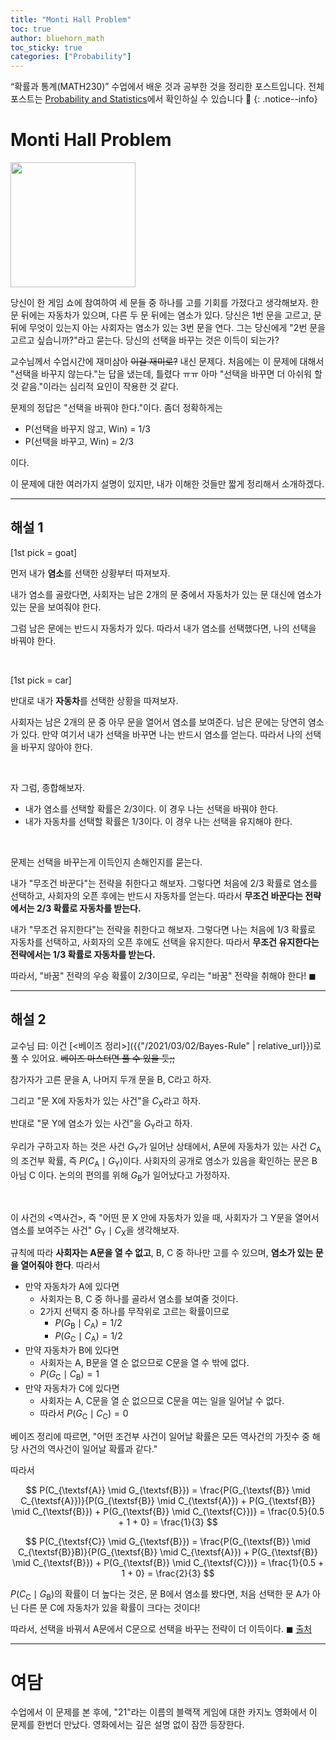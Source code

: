 ```yaml
---
title: "Monti Hall Problem"
toc: true
author: bluehorn_math
toc_sticky: true
categories: ["Probability"]
---
```

“확률과 통계(MATH230)” 수업에서 배운 것과 공부한 것을 정리한 포스트입니다. 전체 포스트는 [Probability and Statistics](/categories/probability-and-statistics)에서 확인하실 수 있습니다 🎲
{: .notice--info}

# Monti Hall Problem

<div class="notice" markdown="1">

<div class="img-wrapper">
<img src= "https://upload.wikimedia.org/wikipedia/commons/thumb/3/3f/Monty_open_door.svg/440px-Monty_open_door.svg.png" style="width:200px;">
</div>

당신이 한 게임 쇼에 참여하여 세 문들 중 하나를 고를 기회를 가졌다고 생각해보자. 한 문 뒤에는 자동차가 있으며, 다른 두 문 뒤에는 염소가 있다. 당신은 1번 문을 고르고, 문 뒤에 무엇이 있는지 아는 사회자는 염소가 있는 3번 문을 연다. 그는 당신에게 "2번 문을 고르고 싶습니까?"라고 묻는다. 당신의 선택을 바꾸는 것은 이득이 되는가?

</div>


교수님께서 수업시간에 재미삼아 ~~이걸 재미로?~~ 내신 문제다. 처음에는 이 문제에 대해서 "선택을 바꾸지 않는다."는 답을 냈는데, 틀렸다 ㅠㅠ 아마 "선택을 바꾸면 더 아쉬워 할 것 같음."이라는 심리적 요인이 작용한 것 같다.

문제의 정답은 "선택을 바꿔야 한다."이다. 좀더 정확하게는

- P(선택을 바꾸지 않고, Win) = 1/3
- P(선택을 바꾸고, Win) = 2/3

이다.

이 문제에 대한 여러가지 설명이 있지만, 내가 이해한 것들만 짧게 정리해서 소개하겠다.

<hr/>

## 해설 1

[1st pick = goat]

먼저 내가 **염소**를 선택한 상황부터 따져보자.

내가 염소를 골랐다면, 사회자는 남은 2개의 문 중에서 자동차가 있는 문 대신에 염소가 있는 문을 보여줘야 한다.

그럼 남은 문에는 반드시 자동차가 있다. 따라서 내가 염소를 선택했다면, 나의 선택을 바꿔야 한다.

<br/>

[1st pick = car]

반대로 내가 **자동차**를 선택한 상황을 따져보자.

사회자는 남은 2개의 문 중 아무 문을 열어서 염소를 보여준다. 남은 문에는 당연히 염소가 있다. 만약 여기서 내가 선택을 바꾸면 나는 반드시 염소를 얻는다. 따라서 나의 선택을 바꾸지 않아야 한다.

<br/>

자 그럼, 종합해보자.

- 내가 염소를 선택할 확률은 2/3이다. 이 경우 나는 선택을 바꿔야 한다.
- 내가 자동차를 선택할 확률은 1/3이다. 이 경우 나는 선택을 유지해야 한다.

<br/>

문제는 선택을 바꾸는게 이득인지 손해인지를 묻는다.

내가 "무조건 바꾼다"는 전략을 취한다고 해보자. 그렇다면 처음에 2/3 확률로 염소를 선택하고, 사회자의 오픈 후에는 반드시 자동차를 얻는다. 따라서 **무조건 바꾼다는 전략에서는 2/3 확률로 자동차를 받는다.**

내가 "무조건 유지한다"는 전략을 취한다고 해보자. 그렇다면 나는 처음에 1/3 확률로 자동차를 선택하고, 사회자의 오픈 후에도 선택을 유지한다. 따라서 **무조건 유지한다는 전략에서는 1/3 확률로 자동차를 받는다.**

따라서, "바꿈" 전략의 우승 확률이 2/3이므로, 우리는 "바꿈" 전략을 취해야 한다! $\blacksquare$


<hr/>

## 해설 2

교수님 曰: 이건 [\<베이즈 정리\>]({{"/2021/03/02/Bayes-Rule" | relative_url}})로 풀 수 있어요. ~~베이즈 마스터면 풀 수 있을 듯;;~~

참가자가 고른 문을 $\textsf{A}$, 나머지 두개 문을 $\textsf{B}$, $\textsf{C}$라고 하자.

그리고 "문 $\textsf{X}$에 자동차가 있는 사건"을 $C_{\textsf{X}}$라고 하자.

반대로 "문 $\textsf{Y}$에 염소가 있는 사건"을 $G_{\textsf{Y}}$라고 하자.

우리가 구하고자 하는 것은 사건 $G_{\textsf{Y}}$가 일어난 상태에서, $\textsf{A}$문에 자동차가 있는 사건 $C_{\textsf{A}}$의 조건부 확률, 즉 $P(C_{\textsf{A}} \mid G_{\textsf{Y}})$이다. 사회자의 공개로 염소가 있음을 확인하는 문은 $\textsf{B}$ 아님 $\textsf{C}$ 이다. 논의의 편의를 위해 $G_{\textsf{B}}$가 일어났다고 가정하자.

<br/>

이 사건의 \<역사건\>, 즉 "어떤 문 $\textsf{X}$ 안에 자동차가 있을 때, 사회자가 그 $\textsf{Y}$문을 열어서 염소를 보여주는 사건" $G_{\textsf{Y}} \mid C_{\textsf{X}}$을 생각해보자.

규칙에 따라 **사회자는 $\textsf{A}$문을 열 수 없고**, $\textsf{B}$, $\textsf{C}$ 중 하나만 고를 수 있으며, **염소가 있는 문을 열어줘야 한다**. 따라서

- 만약 자동차가 $\textsf{A}$에 있다면
  - 사회자는 $\textsf{B}$, $\textsf{C}$ 중 하나를 골라서 염소를 보여줄 것이다.
  - 2가지 선택지 중 하나를 무작위로 고르는 확률이므로
    - $P(G_{\textsf{B}} \mid C_{\textsf{A}}) = 1/2$
    - $P(G_{\textsf{C}} \mid C_{\textsf{A}}) = 1/2$
- 만약 자동차가 $\textsf{B}$에 있다면
  - 사회자는 $\textsf{A}$, $\textsf{B}$문을 열 순 없으므로 $\textsf{C}$문을 열 수 밖에 없다.
  - $P(G_{\textsf{C}} \mid C_{\textsf{B}}) = 1$
- 만약 자동차가 $\textsf{C}$에 있다면
  - 사회자는 $\textsf{A}$, $\textsf{C}$문을 열 순 없으므로 $\textsf{C}$문을 여는 일을 일어날 수 없다.
  - 따라서 $P(G_{\textsf{C}} \mid C_{\textsf{C}}) = 0$

베이즈 정리에 따르면, "어떤 조건부 사건이 일어날 확률은 모든 역사건의 가짓수 중 해당 사건의 역사건이 일어날 확률과 같다."

따라서

$$
P(C_{\textsf{A}} \mid G_{\textsf{B}}) = \frac{P(G_{\textsf{B}} \mid C_{\textsf{A}})}{P(G_{\textsf{B}} \mid C_{\textsf{A}}) + P(G_{\textsf{B}} \mid C_{\textsf{B}}) + P(G_{\textsf{B}} \mid C_{\textsf{C}})} = \frac{0.5}{0.5 + 1 + 0} = \frac{1}{3}
$$

$$
P(C_{\textsf{C}} \mid G_{\textsf{B}}) = \frac{P(G_{\textsf{B}} \mid C_{\textsf{B}}B)}{P(G_{\textsf{B}} \mid C_{\textsf{A}}) + P(G_{\textsf{B}} \mid C_{\textsf{B}}) + P(G_{\textsf{B}} \mid C_{\textsf{C}})} = \frac{1}{0.5 + 1 + 0} = \frac{2}{3}
$$

$P(C_{\textsf{C}} \mid G_{\textsf{B}})$의 확률이 더 높다는 것은, 문 $\textsf{B}$에서 염소를 봤다면, 처음 선택한 문 $\textsf{A}$가 아닌 다른 문 $\textsf{C}$에 자동차가 있을 확률이 크다는 것이다!

따라서, 선택을 바꿔서 $\textsf{A}$문에서 $\textsf{C}$문으로 선택을 바꾸는 전략이 더 이득이다. $\blacksquare$ [출처](https://namu.wiki/w/%EB%AA%AC%ED%8B%B0%20%ED%99%80%20%EB%AC%B8%EC%A0%9C#s-3.3)

<hr/>

# 여담

수업에서 이 문제를 본 후에, "21"라는 이름의 블랙잭 게임에 대한 카지노 영화에서 이 문제를 한번더 만났다. 영화에서는 깊은 설명 없이 잠깐 등장한다.
